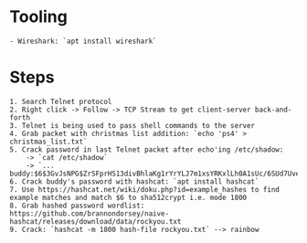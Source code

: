 # Tooling
	- Wireshark: `apt install wireshark`

# Steps
	1. Search Telnet protocol
	2. Right click -> Follow -> TCP Stream to get client-server back-and-forth
	3. Telnet is being used to pass shell commands to the server
	4. Grab packet with christmas list addition: `echo 'ps4' > christmas_list.txt`
	5. Crack password in last Telnet packet after echo'ing /etc/shadow:
		-> `cat /etc/shadow`
		-> `... buddy:$6$3GvJsNPG$ZrSFprHS13divBhlaKg1rYrYLJ7m1xsYRKxlLh0A1sUc/6SUd7UvekBOtSnSyBwk3vCDqBhrgxQpkdsNN6aYP1:18233:0:99999:7:::`
	6. Crack buddy's password with hashcat: `apt install hashcat`
	7. Use https://hashcat.net/wiki/doku.php?id=example_hashes to find example matches and match $6 to sha512crypt i.e. mode 1800
	8. Grab hashed password wordlist: https://github.com/brannondorsey/naive-hashcat/releases/download/data/rockyou.txt
	9. Crack: `hashcat -m 1800 hash-file rockyou.txt` --> rainbow
